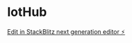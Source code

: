# IotHub

[Edit in StackBlitz next generation editor ⚡️](https://stackblitz.com/~/github.com/Maolaohei/IotHub)